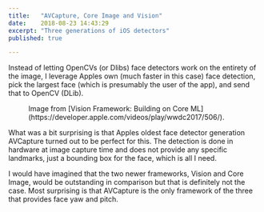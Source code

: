 ```yaml
---
title:   "AVCapture, Core Image and Vision"
date:    2018-08-23 14:43:29
excerpt: "Three generations of iOS detectors"
published: true

---
```

Instead of letting OpenCVs (or Dlibs) face detectors work on the entirety of
the image, I leverage Apples own (much faster in this case) face detection,
pick the largest face (which is presumably the user of the app), and send
that to OpenCV (DLib).

<figure>
  <img src="{{ site.url }}{{ site.baseurl }}/assets/images/face-detector-landscape.png" alt="">
  <figcaption>Image from [Vision Framework: Building on Core ML](https://developer.apple.com/videos/play/wwdc2017/506/).</figcaption>
</figure>

What was a bit surprising is that Apples oldest face detector generation
AVCapture turned out to be perfect for this. The detection is done in hardware
at image capture time and does not provide any specific landmarks, just a
bounding box for the face, which is all I need.

I would have imagined that the two newer frameworks, Vision and Core Image,
would be outstanding in comparison but that is definitely not the case. Most
surprising is that AVCapture is the only framework of the three that provides
face yaw and pitch.
